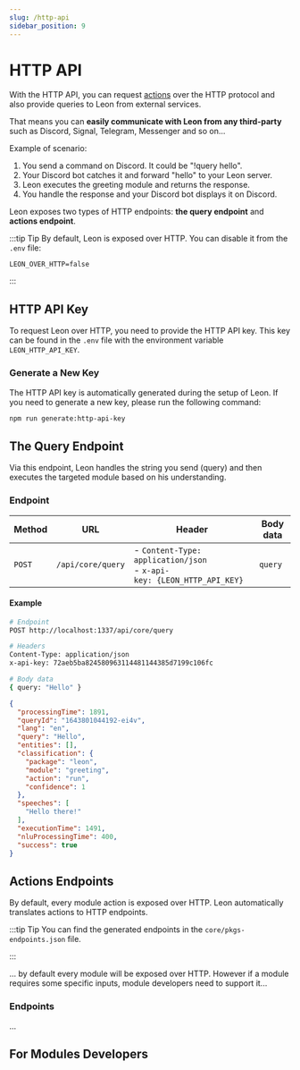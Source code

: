 ```yaml
---
slug: /http-api
sidebar_position: 9
---
```


# HTTP API

With the HTTP API, you can request [actions](glossary#actions) over the HTTP protocol and also provide queries to Leon from external services.

That means you can **easily communicate with Leon from any third-party** such as Discord, Signal, Telegram, Messenger and so on...

Example of scenario:

1. You send a command on Discord. It could be "!query hello".
2. Your Discord bot catches it and forward "hello" to your Leon server.
3. Leon executes the greeting module and returns the response.
4. You handle the response and your Discord bot displays it on Discord.

Leon exposes two types of HTTP endpoints: **the query endpoint** and **actions endpoint**.

:::tip Tip
By default, Leon is exposed over HTTP. You can disable it from the  `.env` file:

```
LEON_OVER_HTTP=false
```

:::

## HTTP API Key

To request Leon over HTTP, you need to provide the HTTP API key. This key can be found in the `.env` file with the environment variable `LEON_HTTP_API_KEY`.

### Generate a New Key

The HTTP API key is automatically generated during the setup of Leon. If you need to generate a new key, please run the following command:

```bash
npm run generate:http-api-key
```

## The Query Endpoint

Via this endpoint, Leon handles the string you send (query) and then executes the targeted module based on his understanding.

### Endpoint

| Method | URL               | Header                                                       | Body data |
| ------ | ----------------- | ------------------------------------------------------------ | --------- |
| `POST` | `/api/core/query` | - `Content-Type: application/json`<br />- `x-api-key: {LEON_HTTP_API_KEY}` | `query`   |

#### Example

```bash title="Request"
# Endpoint
POST http://localhost:1337/api/core/query

# Headers
Content-Type: application/json
x-api-key: 72aeb5ba824580963114481144385d7199c106fc

# Body data
{ query: "Hello" }
```

```json title="Response"
{
  "processingTime": 1891,
  "queryId": "1643801044192-ei4v",
  "lang": "en",
  "query": "Hello",
  "entities": [],
  "classification": {
    "package": "leon",
    "module": "greeting",
    "action": "run",
    "confidence": 1
  },
  "speeches": [
    "Hello there!"
  ],
  "executionTime": 1491,
  "nluProcessingTime": 400,
  "success": true
}
```

## Actions Endpoints

By default, every module action is exposed over HTTP. Leon automatically translates actions to HTTP endpoints.

:::tip Tip
You can find the generated endpoints in the `core/pkgs-endpoints.json` file.

:::

... by default every module will be exposed over HTTP. However if a module requires some specific inputs, module developers need to support it...

### Endpoints

...

## For Modules Developers

